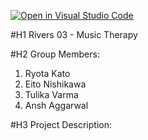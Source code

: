 [![Open in Visual Studio Code](https://classroom.github.com/assets/open-in-vscode-2e0aaae1b6195c2367325f4f02e2d04e9abb55f0b24a779b69b11b9e10269abc.svg)](https://classroom.github.com/online_ide?assignment_repo_id=16373834&assignment_repo_type=AssignmentRepo)

#H1 
Rivers 03 - Music Therapy

#H2 Group Members:
1. Ryota Kato
2. Eito Nishikawa 
3. Tulika Varma 
4. Ansh Aggarwal

#H3 Project Description: